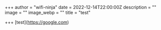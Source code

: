 +++
author = "wifi-ninja"
date = 2022-12-14T22:00:00Z
description = ""
image = ""
image_webp = ""
title = "test"

+++
\[test\](https://google.com)